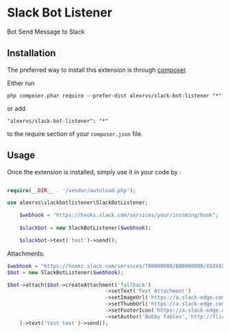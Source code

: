 Slack Bot Listener
============
Bot Send Message to Slack

Installation
------------

The preferred way to install this extension is through [composer](http://getcomposer.org/download/).

Either run

```
php composer.phar require --prefer-dist alexrvs/slack-bot-listener "*"
```

or add

```
"alexrvs/slack-bot-listener": "*"
```

to the require section of your `composer.json` file.


Usage
-----

Once the extension is installed, simply use it in your code by  :

```php

require(__DIR__ . '/vendor/autoload.php');

use alexrvs\slackbotlistener\SlackBotListener;

    $webhook = "https://hooks.slack.com/services/your/incoming/hook";
    
    $slackbot = new SlackBotListener($webhook);

    $slackbot->text('test')->send();
```

Attachments:

```php
$webhook = "https://hooks.slack.com/services/T00000000/B00000000/XXXXXXXXXXXXXXXXXXXXXXXX";
$bot = new SlackBotListener($webhook);

$bot->attach($bot->createAttachment('fallback')
                                ->setText('Text Attachment')
                                ->setImageUrl('https://a.slack-edge.com/ae57/img/slack_api_logo.png')
                                ->setThumbUrl('https://a.slack-edge.com/ae57/img/slack_api_logo.png')
                                ->setFooterIcon('https://a.slack-edge.com/ae57/img/slack_api_logo.png')
                                ->setAuthor('Bobby Tables','http://flickr.com/bobby/','http://flickr.com/icons/bobby.jpg')
    )->text('test text')->send();

```
 
 
